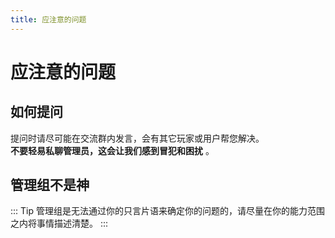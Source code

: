 ```yaml
---
title: 应注意的问题
---
```

# 应注意的问题


## 如何提问
提问时请尽可能在交流群内发言，会有其它玩家或用户帮您解决。  
**不要轻易私聊管理员，这会让我们感到冒犯和困扰** 。

## 管理组不是神

::: Tip 管理组是无法通过你的只言片语来确定你的问题的，请尽量在你的能力范围之内将事情描述清楚。
:::
